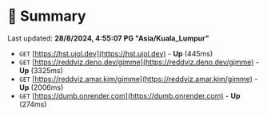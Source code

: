 # 📖 Summary
Last updated: **28/8/2024, 4:55:07 PG "Asia/Kuala_Lumpur"**

- `GET` [https://hst.ujol.dev](https://hst.ujol.dev) - **Up** (445ms)
- `GET` [https://reddviz.deno.dev/gimme](https://reddviz.deno.dev/gimme) - **Up** (3325ms)
- `GET` [https://reddviz.amar.kim/gimme](https://reddviz.amar.kim/gimme) - **Up** (2006ms)
- `GET` [https://dumb.onrender.com](https://dumb.onrender.com) - **Up** (274ms)
